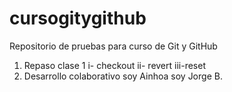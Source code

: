 # cursogitygithub
Repositorio de pruebas para curso de Git y GitHub

1) Repaso clase 1
    i-  checkout
    ii- revert
    iii-reset
2) Desarrollo colaborativo 
soy Ainhoa
soy Jorge B.
